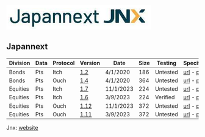 [![Jnx](https://github.com/Open-Markets-Initiative/Directory/blob/main/Organizations/Jnx/Images/Logo.png)](https://www.japannext.co.jp/en)


## Japannext

| Division | Data | Protocol | Version | Date | Size | Testing | Specification |
| --- | --- | --- | --- | --- | --- | --- | --- |
| Bonds | Pts | Itch | [1.2][Jnx.Bonds.Pts.Itch.v1.2.Structs] | 4/1/2020 | 186 | Untested | [url][Jnx.Bonds.Pts.Itch.v1.2.Url] - [pdf][Jnx.Bonds.Pts.Itch.v1.2.Pdf] |
| Bonds | Pts | Ouch | [1.4][Jnx.Bonds.Pts.Ouch.v1.4.Structs] | 4/1/2020 | 364 | Untested | [url][Jnx.Bonds.Pts.Ouch.v1.4.Url] - [pdf][Jnx.Bonds.Pts.Ouch.v1.4.Pdf] |
| Equities | Pts | Itch | [1.7][Jnx.Equities.Pts.Itch.v1.7.Structs] | 11/1/2023 | 224 | Untested | [url][Jnx.Equities.Pts.Itch.v1.7.Url] - [pdf][Jnx.Equities.Pts.Itch.v1.7.Pdf] |
| Equities | Pts | Itch | [1.6][Jnx.Equities.Pts.Itch.v1.6.Structs] | 3/9/2023 | 224 | Verified | [url][Jnx.Equities.Pts.Itch.v1.6.Url] - [pdf][Jnx.Equities.Pts.Itch.v1.6.Pdf] |
| Equities | Pts | Ouch | [1.12][Jnx.Equities.Pts.Ouch.v1.12.Structs] | 11/1/2023 | 372 | Untested | [url][Jnx.Equities.Pts.Ouch.v1.12.Url] - [pdf][Jnx.Equities.Pts.Ouch.v1.12.Pdf] |
| Equities | Pts | Ouch | [1.11][Jnx.Equities.Pts.Ouch.v1.11.Structs] | 3/9/2023 | 372 | Untested | [url][Jnx.Equities.Pts.Ouch.v1.11.Url] - [pdf][Jnx.Equities.Pts.Ouch.v1.11.Pdf] |


Jnx: [website](https://www.japannext.co.jp/en "Go to Japannext")


[Jnx.Bonds.Pts.Itch.v1.2.Structs]: https://github.com/Open-Markets-Initiative/c-structs/blob/main/jnx/Jnx.Bonds.Pts.Itch.v1.2.h "Jnx Bonds Pts Itch v1.2 C# Parsers Source File"
[Jnx.Bonds.Pts.Itch.v1.2.Url]: https://www.japannext.co.jp/library "Japannext 1.2 Url"
[Jnx.Bonds.Pts.Itch.v1.2.Pdf]: https://github.com/Open-Markets-Initiative/Directory/blob/main/Organizations/Jnx/Specifications/Jnx.Bonds.Pts.Itch.v1.2.pdf "Japannext 1.2 Pdf"
[Jnx.Bonds.Pts.Ouch.v1.4.Structs]: https://github.com/Open-Markets-Initiative/c-structs/blob/main/jnx/Jnx.Bonds.Pts.Ouch.v1.4.h "Jnx Bonds Pts Ouch v1.4 C# Parsers Source File"
[Jnx.Bonds.Pts.Ouch.v1.4.Url]: https://www.japannext.co.jp/library "Japannext 1.4 Url"
[Jnx.Bonds.Pts.Ouch.v1.4.Pdf]: https://github.com/Open-Markets-Initiative/Directory/blob/main/Organizations/Jnx/Specifications/Jnx.Bonds.Pts.Ouch.v1.4.pdf "Japannext 1.4 Pdf"
[Jnx.Equities.Pts.Itch.v1.6.Structs]: https://github.com/Open-Markets-Initiative/c-structs/blob/main/jnx/Jnx.Equities.Pts.Itch.v1.6.h "Jnx Equities Pts Itch v1.6 C# Parsers Source File"
[Jnx.Equities.Pts.Itch.v1.6.Url]: https://www.japannext.co.jp/library "Japannext 1.6 Url"
[Jnx.Equities.Pts.Itch.v1.6.Pdf]: https://github.com/Open-Markets-Initiative/Directory/blob/main/Organizations/Jnx/Specifications/Jnx.Equties.Pts.Itch.v1.6.pdf "Japannext 1.6 Pdf"
[Jnx.Equities.Pts.Itch.v1.7.Structs]: https://github.com/Open-Markets-Initiative/c-structs/blob/main/jnx/Jnx.Equities.Pts.Itch.v1.7.h "Jnx Equities Pts Itch v1.7 C# Parsers Source File"
[Jnx.Equities.Pts.Itch.v1.7.Url]: https://www.japannext.co.jp/library "Japannext 1.7 Url"
[Jnx.Equities.Pts.Itch.v1.7.Pdf]: https://github.com/Open-Markets-Initiative/Directory/blob/main/Organizations/Jnx/Specifications/Jnx.Equties.Pts.Itch.v1.7.pdf "Japannext 1.7 Pdf"
[Jnx.Equities.Pts.Ouch.v1.11.Structs]: https://github.com/Open-Markets-Initiative/c-structs/blob/main/jnx/Jnx.Equities.Pts.Ouch.v1.11.h "Jnx Equities Pts Ouch v1.11 C# Parsers Source File"
[Jnx.Equities.Pts.Ouch.v1.11.Url]: https://www.japannext.co.jp/library "Japannext 1.11 Url"
[Jnx.Equities.Pts.Ouch.v1.11.Pdf]: https://github.com/Open-Markets-Initiative/Directory/blob/main/Organizations/Jnx/Specifications/Jnx.Equties.Pts.Ouch.v1.11.pdf "Japannext 1.11 Pdf"
[Jnx.Equities.Pts.Ouch.v1.12.Structs]: https://github.com/Open-Markets-Initiative/c-structs/blob/main/jnx/Jnx.Equities.Pts.Ouch.v1.12.h "Jnx Equities Pts Ouch v1.12 C# Parsers Source File"
[Jnx.Equities.Pts.Ouch.v1.12.Url]: https://www.japannext.co.jp/library "Japannext 1.12 Url"
[Jnx.Equities.Pts.Ouch.v1.12.Pdf]: https://github.com/Open-Markets-Initiative/Directory/blob/main/Organizations/Jnx/Specifications/Jnx.Equties.Pts.Ouch.v1.12.pdf "Japannext 1.12 Pdf"
